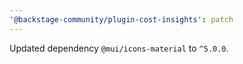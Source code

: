 ```yaml
---
'@backstage-community/plugin-cost-insights': patch
---
```


Updated dependency `@mui/icons-material` to `^5.0.0`.
